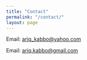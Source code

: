 ```yaml
---
title: "Contact"
permalink: "/contact/"
layout: page
---
```


Email: [ariq_kabbo@yahoo.com](mailto:ariq_kabbo@yahoo.com)

Email: [ariq.kabbo@gmail.com](mailto:ariq.kabbo@gmail.com)
